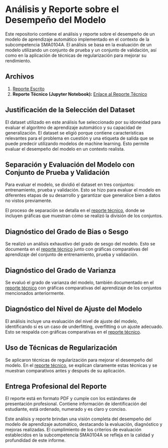 
# Análisis y Reporte sobre el Desempeño del Modelo

Este repositorio contiene el análisis y reporte sobre el desempeño de un modelo de aprendizaje automático implementado en el contexto de la subcompetencia SMA0104A. El análisis se basa en la evaluación de un modelo utilizando un conjunto de prueba y un conjunto de validación, así como en la aplicación de técnicas de regularización para mejorar su rendimiento.

## Archivos

1. <a href=https://github.com/SergioGonzalez24/IA-TEC/blob/main/Uresti/Modulo2-Analisis-Reporte/Reporte.pdf>Reporte Escrito</a>
2. **Reporte Técnico (Jupyter Notebook):** [Enlace al Reporte Técnico](reporte_tecnico.ipynb)

## Justificación de la Selección del Dataset

El dataset utilizado en este análisis fue seleccionado por su idoneidad para evaluar el algoritmo de aprendizaje automático y su capacidad de generalización. El dataset se eligió porque contiene características relevantes para el problema en cuestión y una etiqueta de salida que se puede predecir utilizando modelos de machine learning. Esto permite evaluar el desempeño del modelo en un contexto realista.

## Separación y Evaluación del Modelo con Conjunto de Prueba y Validación

Para evaluar el modelo, se dividió el dataset en tres conjuntos: entrenamiento, prueba y validación. Esto se hizo para evaluar el modelo en diferentes etapas de su desarrollo y garantizar que generalice bien a datos no vistos previamente.

El proceso de separación se detalla en el [reporte técnico](reporte_tecnico.ipynb), donde se incluyen gráficas que muestran cómo se realizó la división de los conjuntos.

## Diagnóstico del Grado de Bias o Sesgo

Se realizó un análisis exhaustivo del grado de sesgo del modelo. Esto se documenta en el [reporte técnico](reporte_tecnico.ipynb) junto con gráficas comparativas del aprendizaje del conjunto de entrenamiento, prueba y validación.

## Diagnóstico del Grado de Varianza

Se evaluó el grado de varianza del modelo, también documentado en el [reporte técnico](reporte_tecnico.ipynb) con gráficas comparativas del aprendizaje de los conjuntos mencionados anteriormente.

## Diagnóstico del Nivel de Ajuste del Modelo

El análisis incluye una evaluación del nivel de ajuste del modelo, identificando si es un caso de underfitting, overfitting o un ajuste adecuado. Esto se respalda con gráficas comparativas en el [reporte técnico](reporte_tecnico.ipynb).

## Uso de Técnicas de Regularización

Se aplicaron técnicas de regularización para mejorar el desempeño del modelo. En el [reporte técnico](reporte_tecnico.ipynb), se explican claramente estas técnicas y se muestran comparativos antes y después de su aplicación.

## Entrega Profesional del Reporte

El reporte está en formato PDF y cumple con los estándares de presentación profesional. Contiene información de identificación del estudiante, está ordenado, numerado y es claro y conciso.

Este análisis y reporte brindan una visión completa del desempeño del modelo de aprendizaje automático, destacando la evaluación, diagnóstico y mejoras realizadas. El cumplimiento de los criterios de evaluación establecidos en la subcompetencia SMA0104A se refleja en la calidad y profundidad de este informe.

